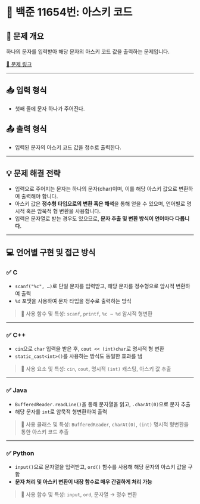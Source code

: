 # 📘 백준 11654번: 아스키 코드

## 📝 문제 개요
하나의 문자를 입력받아 해당 문자의 아스키 코드 값을 출력하는 문제입니다.

[🔗 문제 링크](https://www.acmicpc.net/problem/11654)

---

## 📥 입력 형식
- 첫째 줄에 문자 하나가 주어진다.

## 📤 출력 형식
- 입력된 문자의 아스키 코드 값을 정수로 출력한다.

---

## 💡 문제 해결 전략
- 입력으로 주어지는 문자는 하나의 문자(char)이며, 이를 해당 아스키 값으로 변환하여 출력해야 합니다.
- 아스키 값은 **정수형 타입으로의 변환 혹은 해석**을 통해 얻을 수 있으며, 언어별로 명시적 혹은 암묵적 형 변환을 사용합니다.
- 입력은 문자열로 받는 경우도 있으므로, **문자 추출 및 변환 방식이 언어마다 다릅니다**.

---

## 💻 언어별 구현 및 접근 방식

### ✅ C
- `scanf("%c", …)`로 단일 문자를 입력받고, 해당 문자를 정수형으로 암시적 변환하여 출력
- `%d` 포맷을 사용하여 문자 타입을 정수로 출력하는 방식

> 📌 사용 함수 및 특성: `scanf`, `printf`, `%c → %d` 암시적 형변환

---

### ✅ C++
- `cin`으로 `char` 입력을 받은 후, `cout << (int)char`로 명시적 형 변환
- `static_cast<int>()`를 사용하는 방식도 동일한 효과를 냄

> 📌 사용 요소 및 특성: `cin`, `cout`, 명시적 `(int)` 캐스팅, 아스키 값 추출

---

### ✅ Java
- `BufferedReader.readLine()`을 통해 문자열을 읽고, `.charAt(0)`으로 문자 추출
- 해당 문자를 `int`로 암묵적 형변환하여 출력

> 📌 사용 클래스 및 특성: `BufferedReader`, `charAt(0)`, `(int)` 명시적 형변환을 통한 아스키 코드 추출

---

### ✅ Python
- `input()`으로 문자열을 입력받고, `ord()` 함수를 사용해 해당 문자의 아스키 값을 구함
- **문자 처리 및 아스키 변환이 내장 함수로 매우 간결하게 처리 가능**

> 📌 사용 함수 및 특성: `input`, `ord`, 문자열 → 정수 변환